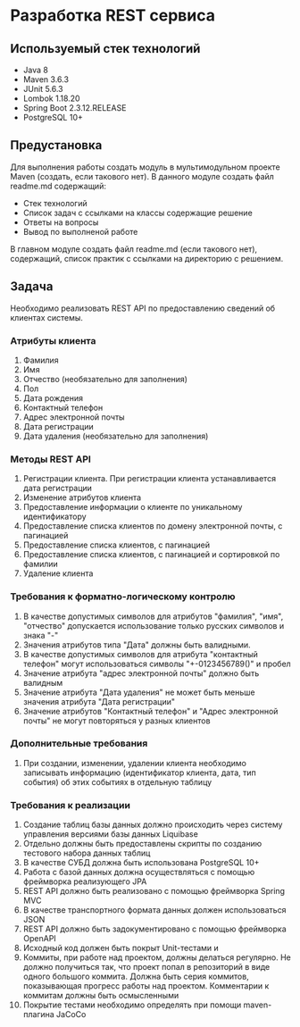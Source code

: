 # Разработка REST сервиса

## Используемый стек технологий

- Java 8
- Maven 3.6.3
- JUnit 5.6.3
- Lombok 1.18.20
- Spring Boot 2.3.12.RELEASE
- PostgreSQL 10+

## Предустановка

Для выполнения работы создать модуль в мультимодульном проекте Maven (создать, если такового нет).
В данного модуле создать файл readme.md содержащий:

- Стек технологий
- Список задач с ссылками на классы содержащие решение
- Ответы на вопросы
- Вывод по выполненой работе

В главном модуле создать файл readme.md (если такового нет), содержащий,
список практик с ссылками на директорию с решением.

## Задача

Необходимо реализовать REST API по предоставлению сведений об клиентах системы.

### Атрибуты клиента
1. Фамилия
2. Имя
3. Отчество (необязательно для заполнения)
4. Пол
5. Дата рождения
6. Контактный телефон
7. Адрес электронной почты
8. Дата регистрации
9. Дата удаления (необязательно для заполнения)

### Методы REST API
1. Регистрации клиента. При регистрации клиента устанавливается дата регистрации
2. Изменение атрибутов клиента
3. Предоставление информации о клиенте по уникальному идентификатору
4. Предоставление списка клиентов по домену электронной почты, с пагинацией
5. Предоставление списка клиентов, с пагинацией
6. Предоставление списка клиентов, с пагинацией и сортировкой по фамилии
7. Удаление клиента

### Требования к форматно-логическому контролю
1. В качестве допустимых символов для атрибутов "фамилия", "имя", "отчество" допускается использование только русских символов и знака "-"
2. Значения атрибутов типа "Дата" должны быть валидными.
3. В качестве допустимых символов для атрибута "контактный телефон" могут использоваться символы "+-0123456789()" и пробел
4. Значение атрибута "адрес электронной почты" должно быть валидным
5. Значение атрибута "Дата удаления" не может быть меньше значения атрибута "Дата регистрации"
6. Значение атрибутов "Контактный телефон" и "Адрес электронной почты" не могут повторяться у разных клиентов

### Дополнительные требования
1. При создании, изменении, удалении клиента необходимо записывать информацию (идентификатор клиента, дата, тип события) об этих событиях в отдельную таблицу

### Требования к реализации
1. Создание таблиц базы данных должно происходить через систему управления версиями базы данных Liquibase
2. Отдельно должны быть предоставлены скрипты по созданию тестового набора данных таблиц
3. В качестве СУБД должна быть использована PostgreSQL 10+
4. Работа с базой данных должна осуществляться с помощью фреймворка реализующего JPA
5. REST API должно быть реализовано с помощью фреймворка Spring MVC
6. В качестве транспортного формата данных должен использоваться JSON
7. REST API должно быть задокументировано с помощью фреймворка OpenAPI
8. Исходный код должен быть покрыт Unit-тестами и
9. Коммиты, при работе над проектом, должны делаться регулярно. Не должно получиться так, что проект попал в репозиторий в виде одного большого коммита. Должна быть серия коммитов, показывающая прогресс работы над проектом. Комментарии к коммитам должны быть осмысленными
10. Покрытие тестами необходимо определять при помощи maven-плагина JaCoCo
